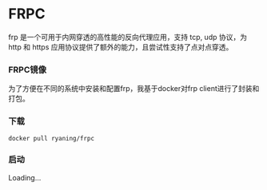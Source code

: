 # FRPC

frp 是一个可用于内网穿透的高性能的反向代理应用，支持 tcp, udp 协议，为 http 和 https 应用协议提供了额外的能力，且尝试性支持了点对点穿透。

### FRPC镜像

为了方便在不同的系统中安装和配置frp，我基于docker对frp client进行了封装和打包。

### 下载

```
docker pull ryaning/frpc
```

### 启动

Loading...